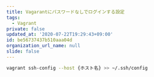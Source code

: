 ```yaml
---
title: Vagarantにパスワードなしでログインする設定
tags:
  - Vagrant
private: false
updated_at: '2020-07-22T19:29:43+09:00'
id: be56737437b510aaa04d
organization_url_name: null
slide: false
---
```

```bash
vagrant ssh-config --host {ホスト名} >> ~/.ssh/config
```
